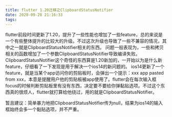 ```yaml
---
title: flutter 1.20迁移之ClipboardStatusNotifier
date: 2020-09-28 21:16:33
tags:
---
```

flutter前段时间更新了1.20，提升了一些性能也增加了一些feature，总的来说是一个有些整体提升的比较大的升级。不过这次升级也导致了一些不兼容的情况，其中之一就是ClipboardStatusNotifier相关的东西。
问题一般表现为，一些和拷贝相关的函数增加了一个参数ClipboardStatusNotifier导致编译失败。ClipboardStatusNotifier这个奇怪的东西算是1.20新加的，一开始以为是什么新feature，仔细看了一下发现是用于解决一个ios14的新问题的。
ios14更新了一个feature，就是当某个app访问你的剪贴板时，会弹出一个提示：xxx app pasted from xxx，本意是提醒用户他的剪贴板被app使用了。flutter会在每次输入框focus的时候判断剪贴板里有没有东西，决定要不要给你弹黏贴选项。不过这个东西真的很烦人，flutter就打算给他绕过，用的就是ClipboardStatusNotifier。

暂且建议：简单暴力地把ClipboardStatusNotifier传为null，结果为ios14的输入框始终会多一个黏贴选项，并不严重。